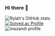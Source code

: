 ### Hi there 👋
![Rylah's GitHub stats](https://github-readme-stats.vercel.app/api?username=rylahs&show_icons=true&theme=tokyonight)    
[![Solved.ac Profile](http://mazassumnida.wtf/api/generate_badge?boj=miusha)](https://solved.ac/miusha)    
![mazandi profile](http://mazandi.herokuapp.com/api?handle=miusha&theme=dark)    

<!--
**rylahs/rylahs** is a ✨ _special_ ✨ repository because its `README.md` (this file) appears on your GitHub profile.

Here are some ideas to get you started:

- 🔭 I’m currently working on ...
- 🌱 I’m currently learning ...
- 👯 I’m looking to collaborate on ...
- 🤔 I’m looking for help with ...
- 💬 Ask me about ...
- 📫 How to reach me: ...
- 😄 Pronouns: ...
- ⚡ Fun fact: ...
-->
